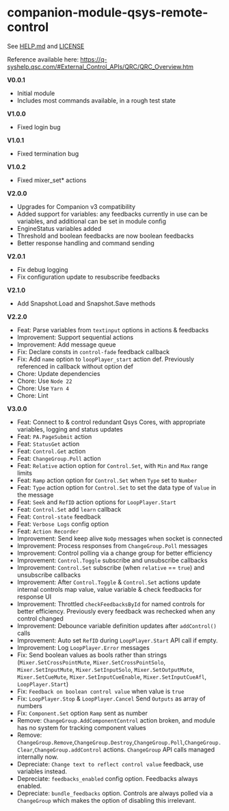 # companion-module-qsys-remote-control

See [HELP.md](./companion/HELP.md) and [LICENSE](./LICENSE)

Reference available here: https://q-syshelp.qsc.com/#External_Control_APIs/QRC/QRC_Overview.htm

**V0.0.1**

- Initial module
- Includes most commands available, in a rough test state

**V1.0.0**

- Fixed login bug

**V1.0.1**

- Fixed termination bug

**V1.0.2**

- Fixed mixer_set\* actions

**V2.0.0**

- Upgrades for Companion v3 compatibility
- Added support for variables: any feedbacks currently in use can be variables, and additional can be set in module config
- EngineStatus variables added
- Threshold and boolean feedbacks are now boolean feedbacks
- Better response handling and command sending

**V2.0.1**

- Fix debug logging
- Fix configuration update to resubscribe feedbacks

**V2.1.0**

- Add Snapshot.Load and Snapshot.Save methods

**V2.2.0**

- Feat: Parse variables from `textinput` options in actions & feedbacks
- Improvement: Support sequential actions
- Improvement: Add message queue
- Fix: Declare consts in `control-fade` feedback callback
- Fix: Add `name` option to `loopPlayer_start` action def. Previously referenced in callback without option def
- Chore: Update dependencies
- Chore: Use `Node 22`
- Chore: Use `Yarn 4`
- Chore: Lint

**V3.0.0**

- Feat: Connect to & control redundant Qsys Cores, with appropriate variables, logging and status updates
- Feat: `PA.PageSubmit` action
- Feat: `StatusGet` action
- Feat: `Control.Get` action
- Feat: `ChangeGroup.Poll` action
- Feat: `Relative` action option for `Control.Set`, with `Min` and `Max` range limits
- Feat: `Ramp` action option for `Control.Set` when `Type` set to `Number`
- Feat: `Type` action option for `Control.Set` to set the data type of `Value` in the message
- Feat: `Seek` and `RefID` action options for `LoopPlayer.Start`
- Feat: `Control.Set` add `learn` callback
- Feat: `Control-state` feedback
- Feat: `Verbose Logs` config option
- Feat: `Action Recorder`
- Improvement: Send keep alive `NoOp` messages when socket is connected
- Improvement: Process responses from `ChangeGroup.Poll` messages
- Improvement: Control polling via a change group for better efficiency
- Improvement: `Control.Toggle` subscribe and unsubscribe callbacks
- Improvement: `Control.Set` subscribe (when `relative` == `true`) and unsubscribe callbacks
- Improvement: After `Control.Toggle` & `Control.Set` actions update internal controls map value, value variable & check feedbacks for response UI
- Improvement: Throttled `checkFeedbacksById` for named controls for better efficiency. Previously every feedback was rechecked when any control changed
- Improvement: Debounce variable definition updates after `addControl()` calls
- Improvement: Auto set `RefID` during `LoopPlayer.Start` API call if empty.
- Improvement: Log `LoopPlayer.Error` messages
- Fix: Send boolean values as bools rather than strings (`Mixer.SetCrossPointMute`, `Mixer.SetCrossPointSolo`, `Mixer.SetInputMute`, `Mixer.SetInputSolo`, `Mixer.SetOutputMute`, `Mixer.SetCueMute`, `Mixer.SetInputCueEnable`, `Mixer.SetInputCueAfl`, `LoopPlayer.Start`)
- Fix: `Feedback on boolean control value` when value is `true`
- Fix: `LoopPlayer.Stop` & `LoopPlayer.Cancel` Send `Outputs` as array of numbers
- Fix: `Component.Set` option `Ramp` sent as number
- Remove: `ChangeGroup.AddComponentControl` action broken, and module has no system for tracking component values
- Remove: `ChangeGroup.Remove`,`ChangeGroup.Destroy`,`ChangeGroup.Poll`,`ChangeGroup.Clear`,`ChangeGroup.addControl` actions. `ChangeGroup` API calls managed internally now.
- Depreciate: `Change text to reflect control value` feedback, use variables instead.
- Depreciate: `feedbacks_enabled` config option. Feedbacks always enabled.
- Depreciate: `bundle_feedbacks` option. Controls are always polled via a `ChangeGroup` which makes the option of disabling this irrelevant.